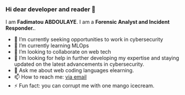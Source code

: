 ### Hi dear developer and reader 👋

<!--
**fabdla/fabdla** is a ✨ _special_ ✨ repository because its `README.md` (this file) appears on your GitHub profile.

Here are some ideas to get you started:

- 🔭 I’m currently working on Data Science DU
- 🌱 I’m currently learning ...
- 👯 I’m looking to collaborate on web tech
- 🤔 I’m looking for help with dataviz, statistics
- 💬 Ask me about ...
- 📫 How to reach me: ...
- 😄 Pronouns: ...
- ⚡ Fun fact: ...

-->

I am **Fadimatou ABDOULAYE**. I am a **Forensic Analyst and Incident Responder.**.

- 🔭 I’m currently seeking opportunities to work in cybersecurity
- 🌱 I’m currently learning MLOps
- 👯 I’m looking to collaborate on web tech
- 🤔 I’m looking for help in further developing my expertise and staying updated on the latest advancements in cybersecurity.
- 💬 Ask me about web coding languages elearning.
- 📫 How to reach me: [via email](afadimatou@gmail.com)
- ⚡ Fun fact: you can corrupt me with one mango icecream.

<!--
<p align="center">
  <img src="images/userstats.svg" />
</p>

<p align="center">
  <img src="https://streak-stats.demolab.com?user=hugolpz" />
</p>

<p align="center">
  <img src="http://github-profile-summary-cards.vercel.app/api/cards/repos-per-language?username=hugolpz&theme=default" />
  <img src="http://github-profile-summary-cards.vercel.app/api/cards/most-commit-language?username=hugolpz&theme=default" />
  <img src="http://github-profile-summary-cards.vercel.app/api/cards/productive-time?username=hugolpz&theme=default&utcOffset=1" />
 </p>
-->
